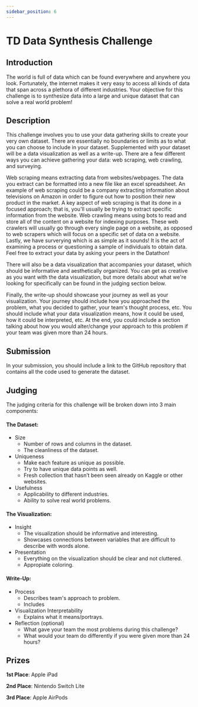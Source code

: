 ```yaml
---
sidebar_position: 6
---
```


# TD Data Synthesis Challenge

## Introduction
The world is full of data which can be found everywhere and anywhere you look. Fortunately, the internet makes it very 
easy to access all kinds of data that span across a plethora of different industries. Your objective for this challenge
is to synthesize data into a large and unique dataset that can solve a real world problem!

## Description
This challenge involves you to use your data gathering skills to create your very own dataset. There are essentially no boundaries or limits as to what you can choose to include in your dataset. Supplemented with your dataset will be a data visualization as well as a write-up. There are a few different ways you can achieve gathering your data: web scraping, web crawling, and surveying. 

Web scraping means extracting data from websites/webpages. The data you extract can be formatted into a new file like an excel spreadsheet. An example of web scraping could be a company extracting information about televisions on Amazon in order to figure out how to position their new product in the market. A key aspect of web scraping is that its done in a focused approach; that is, you'll usually be trying to extract specific information from the website. Web crawling means using bots to read and store all of the content on a website for indexing purposes. These web crawlers will usually go through every single page on a website, as opposed to web scrapers which will focus on a specific set of data on a website. Lastly, we have surverying which is as simple as it sounds! It is the act of examining a process or questioning a sample of individuals to obtain data. Feel free to extract your data by asking your peers in the Datathon!

There will also be a data visualization that accompanies your dataset, which should be informative and aesthetically organized. You can get as creative as you want with the data visualization, but more details about what we're looking for specifically can be found in the judging section below.

Finally, the write-up should showcase your journey as well as your visualization. Your journey should include how you approached the problem, what you decided to gather, your team's thought process, etc. You should include what your data visualization means, how it could be used, how it could be interpreted, etc. At the end, you could include a section talking about how you would alter/change your approach to this problem if your team was given more than 24 hours.

## Submission
In your submission, you should include a link to the GitHub repository that contains all the code used to generate the dataset.

## Judging
The judging criteria for this challenge will be broken down into 3 main components:

#### The Dataset:
- Size
   * Number of rows and columns in the dataset.
   * The cleanliness of the dataset.
- Uniqueness
   * Make each feature as unique as possible.
   * Try to have unique data points as well.
   * Fresh collection that hasn’t been seen already on Kaggle or other websites.
- Usefulness
   * Applicability to different industries.
   * Ability to solve real world problems.


#### The Visualization:
- Insight
   * The visualization should be informative and interesting.
   * Showcases connections between variables that are difficult to describe with words alone.
- Presentation
   * Everything on the visualization should be clear and not cluttered.
   * Appropiate coloring.

#### Write-Up:
- Process
   * Describes team's approach to problem.
   * Includes
- Visualization Interpretability
   * Explains what it means/portrays.
- Reflection (optional)
   * What gave your team the most problems during this challenge?
   * What would your team do differently if you were given more than 24 hours?

## Prizes
**1st Place**: Apple iPad

**2nd Place**: Nintendo Switch Lite

**3rd Place**: Apple AirPods

